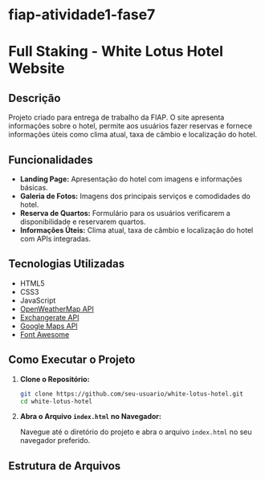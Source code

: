 # fiap-atividade1-fase7

# Full Staking - White Lotus Hotel Website

## Descrição

Projeto criado para entrega de trabalho da FIAP. O site apresenta informações sobre o hotel, permite aos usuários fazer reservas e fornece informações úteis como clima atual, taxa de câmbio e localização do hotel.

## Funcionalidades

- **Landing Page:** Apresentação do hotel com imagens e informações básicas.
- **Galeria de Fotos:** Imagens dos principais serviços e comodidades do hotel.
- **Reserva de Quartos:** Formulário para os usuários verificarem a disponibilidade e reservarem quartos.
- **Informações Úteis:** Clima atual, taxa de câmbio e localização do hotel com APIs integradas.

## Tecnologias Utilizadas

- HTML5
- CSS3
- JavaScript
- [OpenWeatherMap API](https://openweathermap.org/api)
- [Exchangerate API](https://www.exchangerate-api.com/)
- [Google Maps API](https://developers.google.com/maps/documentation/javascript/overview)
- [Font Awesome](https://fontawesome.com/)

## Como Executar o Projeto

1. **Clone o Repositório:**

    ```sh
    git clone https://github.com/seu-usuario/white-lotus-hotel.git
    cd white-lotus-hotel
    ```

2. **Abra o Arquivo `index.html` no Navegador:**

    Navegue até o diretório do projeto e abra o arquivo `index.html` no seu navegador preferido.

## Estrutura de Arquivos

